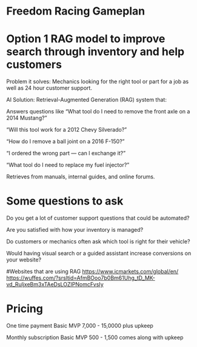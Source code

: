 # Freedom Racing Gameplan

# Option 1 RAG model to improve search through inventory and help customers
Problem it solves: Mechanics looking for the right tool or part for a job as well as 24 hour customer support.

AI Solution: Retrieval-Augmented Generation (RAG) system that:

Answers questions like “What tool do I need to remove the front axle on a 2014 Mustang?”

“Will this tool work for a 2012 Chevy Silverado?”

“How do I remove a ball joint on a 2016 F-150?”

“I ordered the wrong part — can I exchange it?”

“What tool do I need to replace my fuel injector?”

Retrieves from manuals, internal guides, and online forums.


# Some questions to ask
Do you get a lot of customer support questions that could be automated?

Are you satisfied with how your inventory is managed?

Do customers or mechanics often ask which tool is right for their vehicle?

Would having visual search or a guided assistant increase conversions on your website?


#Websites that are using RAG
https://www.icmarkets.com/global/en/
https://wuffes.com/?srsltid=AfmBOoo7b0Bm61Uhg_tD_MK-vd_RuljxeBm3xTAeDsLOZIPNomcFvsIy


# Pricing
One time payment
Basic MVP 7,000 - 15,0000 plus upkeep

Monthly subscription
Basic MVP 500 - 1,500 comes along with upkeep
